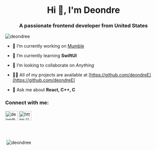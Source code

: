 <h1 align="center">Hi 👋, I'm Deondre</h1>
<h3 align="center">A passionate frontend developer from United States</h3>

<p align="left"> <img src="https://komarev.com/ghpvc/?username=deondree&label=Profile%20views&color=0e75b6&style=flat" alt="deondree" /> </p>

- 🔭 I’m currently working on [Mumble](https://github.com/Mumble-Tech/Mumble)

- 🌱 I’m currently learning **SwiftUI**

- 👯 I’m looking to collaborate on _Anything_

- 👨‍💻 All of my projects are available at [https://github.com/deondreE](https://github.com/deondreE)

- 💬 Ask me about **React, C++, C**
  
<h3 align="left">Connect with me:</h3>
<p align="left">
<a href="https://twitter.com/deondre19753361" target="blank"><img align="center" src="https://raw.githubusercontent.com/rahuldkjain/github-profile-readme-generator/master/src/images/icons/Social/twitter.svg" alt="deondre19753361" height="30" width="40" /></a>
<a href="https://linkedin.com/in/https://www.linkedin.com/in/deondre-e-64ab41204/" target="blank"><img align="center" src="https://raw.githubusercontent.com/rahuldkjain/github-profile-readme-generator/master/src/images/icons/Social/linked-in-alt.svg" alt="https://www.linkedin.com/in/deondre-e-64ab41204/" height="30" width="40" /></a>
</p>
<br />
<br />
<p>&nbsp;<img align="center" src="https://github-readme-stats.vercel.app/api?username=deondree&show_icons=true&locale=en" alt="deondree" /></p>
